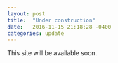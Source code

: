 ```yaml
---
layout: post
title:  "Under construction"
date:   2016-11-15 21:18:28 -0400
categories: update
---
```

This site will be available soon.
